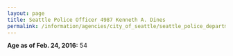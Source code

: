 ```yaml
---
layout: page
title: Seattle Police Officer 4987 Kenneth A. Dines
permalink: /information/agencies/city_of_seattle/seattle_police_department/copbook/4987/
---
```


**Age as of Feb. 24, 2016:** 54
